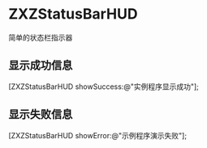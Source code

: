 # ZXZStatusBarHUD
简单的状态栏指示器
## 显示成功信息
  [ZXZStatusBarHUD showSuccess:@"实例程序显示成功"];
## 显示失败信息
[ZXZStatusBarHUD showError:@"示例程序演示失败"];